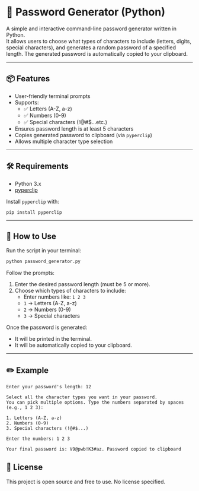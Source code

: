 # 🔐 Password Generator (Python)

A simple and interactive command-line password generator written in Python.  
It allows users to choose what types of characters to include (letters, digits, special characters), and generates a random password of a specified length. The generated password is automatically copied to your clipboard.

---

## 📦 Features

- User-friendly terminal prompts
- Supports:
  - ✅ Letters (A-Z, a-z)
  - ✅ Numbers (0-9)
  - ✅ Special characters (!@#$...etc.)
- Ensures password length is at least 5 characters
- Copies generated password to clipboard (via `pyperclip`)
- Allows multiple character type selection

---

## 🛠 Requirements

- Python 3.x
- [pyperclip](https://pypi.org/project/pyperclip/)

Install `pyperclip` with:

```bash
pip install pyperclip
```

---

## 🚀 How to Use

Run the script in your terminal:

```bash
python password_generator.py
```

Follow the prompts:

1. Enter the desired password length (must be 5 or more).
2. Choose which types of characters to include:
   - Enter numbers like: `1 2 3`
   - `1` → Letters (A-Z, a-z)
   - `2` → Numbers (0-9)
   - `3` → Special characters

Once the password is generated:
- It will be printed in the terminal.
- It will be automatically copied to your clipboard.

---

## ✏️ Example

```
Enter your password's length: 12

Select all the character types you want in your password.
You can pick multiple options. Type the numbers separated by spaces (e.g., 1 2 3):

1. Letters (A-Z, a-z)
2. Numbers (0-9)
3. Special characters (!@#$...)

Enter the numbers: 1 2 3

Your final password is: V9@pwb!K3#az. Password copied to clipboard
```

## 📄 License

This project is open source and free to use. No license specified.
